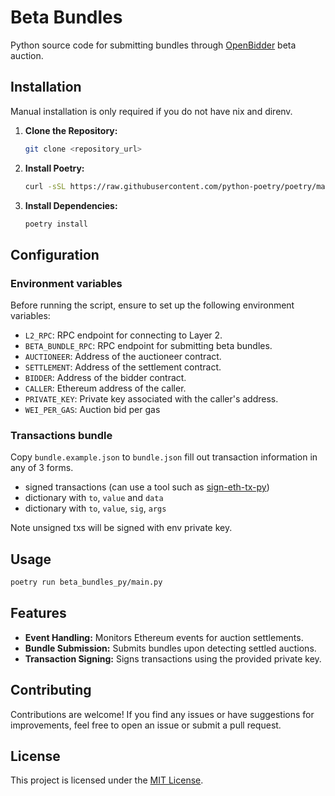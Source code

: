 # Beta Bundles

Python source code for submitting bundles through [OpenBidder](https://github.com/manifoldfinance/open-bidder-contracts/) beta auction.

## Installation

Manual installation is only required if you do not have nix and direnv.

1. **Clone the Repository:**
    ```bash
    git clone <repository_url>
    ```

2. **Install Poetry:**
    ```bash
    curl -sSL https://raw.githubusercontent.com/python-poetry/poetry/master/get-poetry.py | python3
    ```

3. **Install Dependencies:**
    ```bash
    poetry install
    ```

## Configuration

### Environment variables 
Before running the script, ensure to set up the following environment variables:

- `L2_RPC`: RPC endpoint for connecting to Layer 2.
- `BETA_BUNDLE_RPC`: RPC endpoint for submitting beta bundles.
- `AUCTIONEER`: Address of the auctioneer contract.
- `SETTLEMENT`: Address of the settlement contract.
- `BIDDER`: Address of the bidder contract.
- `CALLER`: Ethereum address of the caller.
- `PRIVATE_KEY`: Private key associated with the caller's address.
- `WEI_PER_GAS`: Auction bid per gas

### Transactions bundle
Copy `bundle.example.json` to `bundle.json` fill out transaction information in any of 3 forms. 

- signed transactions (can use a tool such as [sign-eth-tx-py](https://github.com/manifoldfinance/sign-eth-tx-py))
- dictionary with `to`, `value` and `data`
- dictionary with `to`, `value`, `sig`, `args`

Note unsigned txs will be signed with env private key.

## Usage
```bash
poetry run beta_bundles_py/main.py
```

## Features

- **Event Handling:** Monitors Ethereum events for auction settlements.
- **Bundle Submission:** Submits bundles upon detecting settled auctions.
- **Transaction Signing:** Signs transactions using the provided private key.

## Contributing

Contributions are welcome! If you find any issues or have suggestions for improvements, feel free to open an issue or submit a pull request.

## License

This project is licensed under the [MIT License](LICENSE).
